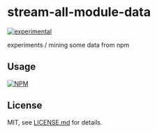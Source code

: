 # stream-all-module-data

[![experimental](http://badges.github.io/stability-badges/dist/experimental.svg)](http://github.com/badges/stability-badges)

experiments / mining some data from npm

## Usage

[![NPM](https://nodei.co/npm/stream-all-module-data.png)](https://www.npmjs.com/package/stream-all-module-data)

## License

MIT, see [LICENSE.md](http://github.com/mattdesl/stream-all-module-data/blob/master/LICENSE.md) for details.
